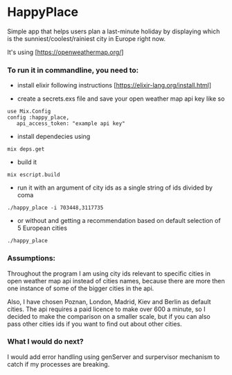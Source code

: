 # HappyPlace

Simple app that helps users plan a last-minute holiday by displaying which is
the sunniest/coolest/rainiest city in Europe right now.

It's using [https://openweathermap.org/]

### To run it in commandline, you need to:
- install elixir following instructions
[https://elixir-lang.org/install.html]

- create a secrets.exs file and save your open weather map api key like so
```
use Mix.Config
config :happy_place,
   api_access_token: "example api key"

```
- install dependecies using
```
mix deps.get

```
- build it
```
mix escript.build
```
- run it with an argument of city ids as a single string of ids divided by coma
```
./happy_place -i 703448,3117735
```
- or without and getting a recommendation based on default selection of 5 European cities
```
./happy_place
```

### Assumptions:

Throughout the program I am using city ids relevant to specific cities in open weather map api instead of cities names, because there are more then one instance of some of the bigger cities in the api.

Also, I have chosen Poznan, London, Madrid, Kiev and Berlin as default cities.
The api requires a paid licence to make over 600 a minute, so I decided to make the comparison on a smaller scale, but if you can also pass other cities ids if you want to find out about other cities.

### What I would do next?
I would add error handling using genServer and surpervisor mechanism to catch if my processes are breaking.
